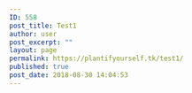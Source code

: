 ```yaml
---
ID: 558
post_title: Test1
author: user
post_excerpt: ""
layout: page
permalink: https://plantifyourself.tk/test1/
published: true
post_date: 2018-08-30 14:04:53
---
```

<!-- wp:html -->
<script>
var mysql = require('mysql');

var con = mysql.createConnection({
host: "35.232.215.112",
user: "root",
password: "1234,qwer",
database: "VegNutr"
});
con.connect();
var query = con.query("SELECT * FROM VegNutr", function (err, result);
console.log(result);
});
});
</script>
<!-- /wp:html -->